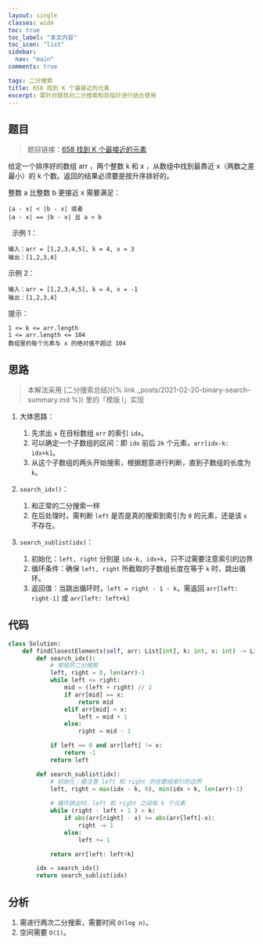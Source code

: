 ```yaml
---
layout: single
classes: wide
toc: true
toc_label: "本文内容"
toc_icon: "list"
sidebar:
  nav: "main"
comments: true

tags: 二分搜索
title: 658 找到 K 个最接近的元素
excerpt: 需针对题目对二分搜索和双指针进行结合使用
---
```


## 题目

> 题目链接：[658 找到 K 个最接近的元素](https://leetcode-cn.com/problems/find-k-closest-elements/)

给定一个排序好的数组 arr ，两个整数 k 和 x ，从数组中找到最靠近 x（两数之差最小）的 k 个数。返回的结果必须要是按升序排好的。

整数 a 比整数 b 更接近 x 需要满足：

    |a - x| < |b - x| 或者
    |a - x| == |b - x| 且 a < b
 
示例 1：

    输入：arr = [1,2,3,4,5], k = 4, x = 3
    输出：[1,2,3,4]

示例 2：

    输入：arr = [1,2,3,4,5], k = 4, x = -1
    输出：[1,2,3,4]

提示：

    1 <= k <= arr.length
    1 <= arr.length <= 104
    数组里的每个元素与 x 的绝对值不超过 104

## 思路 

> 本解法采用 [二分搜索总结]({% link _posts/2021-02-20-binary-search-summary.md %}) 里的「模版 I」实现         

1. 大体思路：
   1. 先求出 `x` 在目标数组 `arr` 的索引 `idx`。
   2. 可以确定一个子数组的区间：即 `idx` 前后 `2k` 个元素，`arr[idx-k: idx+k]`。
   3. 从这个子数组的两头开始搜索，根据题意进行判断，直到子数组的长度为 `k`。

2. `search_idx()`：
   1. 和正常的二分搜索一样
   2. 在后处理时，需判断 `left` 是否是真的搜索到索引为 `0` 的元素，还是该 `x` 不存在。

3. `search_sublist(idx)`：
   1. 初始化：`left, right` 分别是 `idx-k, idx+k`，只不过需要注意索引的边界
   2. 循环条件：确保 `left, right` 所截取的子数组长度在等于 `k` 时，跳出循环。
   3. 返回值：当跳出循环时，`left = right - 1 - k`，需返回 `arr[left: right-1]` 或 `arr[left: left+k]`

## 代码 

```python
class Solution:
    def findClosestElements(self, arr: List[int], k: int, x: int) -> List[int]:
        def search_idx():
            # 常规的二分搜索
            left, right = 0, len(arr)-1
            while left <= right:
                mid = (left + right) // 2
                if arr[mid] == x:
                    return mid
                elif arr[mid] < x:
                    left = mid + 1
                else:
                    right = mid - 1

            if left == 0 and arr[left] != x:
                return -1
            return left

        def search_sublist(idx):
            # 初始化：需注意 left 和 right 的在数组索引的边界
            left, right = max(idx - k, 0), min(idx + k, len(arr)-1)
            
            # 循环跳出时，left 和 right 之间有 k 个元素
            while (right - left + 1 ) > k:
                if abs(arr[right] - x) >= abs(arr[left]-x):
                    right -= 1
                else:
                    left += 1

            return arr[left: left+k]

        idx = search_idx()
        return search_sublist(idx)
```

## 分析 

1. 需进行两次二分搜索，需要时间 `O(log n)`。
2. 空间需要 `O(1)`。